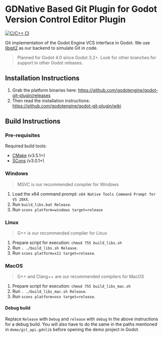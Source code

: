 # GDNative Based Git Plugin for Godot Version Control Editor Plugin

[![C/C++ CI](https://github.com/godotengine/godot-git-plugin/actions/workflows/build.yml/badge.svg)](https://github.com/godotengine/godot-git-plugin/actions/workflows/build.yml)

Git implementation of the Godot Engine VCS interface in Godot. We use [libgit2](https://libgit2.org) as our backend to simulate Git in code.

> Planned for Godot 4.0 since Godot 3.2+. Look for other branches for support in other Godot releases.

## Installation Instructions

 1. Grab the platform binaries here: <https://github.com/godotengine/godot-git-plugin/releases>
 2. Then read the installation instructions: https://github.com/godotengine/godot-git-plugin/wiki

## Build Instructions

### Pre-requisites

Required build tools:

* [CMake](https://cmake.org/download/) (v3.5.1+)
* [SCons](https://scons.org/pages/download.html) (v3.0.1+)

### Windows

> MSVC is our recommended compiler for Windows

1. Load the x64 command prompt: `x64 Native Tools Command Prompt for VS 20XX`.
2. Run ```build_libs.bat Release```.
3. Run ```scons platform=windows target=release```

### Linux

> G++ is our recommended compiler for Linux

1. Prepare script for execution: ```chmod 755 build_libs.sh```
2. Run ```. ./build_libs.sh Release```.
3. Run ```scons platform=x11 target=release```.

### MacOS

> G++ and Clang++ are our recommended compilers for MacOS

1. Prepare script for execution: ```chmod 755 build_libs_mac.sh```
2. Run ```. ./build_libs_mac.sh Release```.
3. Run ```scons platform=osx target=release```.

#### Debug build

Replace `Release` with `Debug` and `release` with `debug` in the above instructions for a debug build. You will also have to do the same in the paths mentioned in `demo/git_api.gdnlib` before opening the demo project in Godot.
